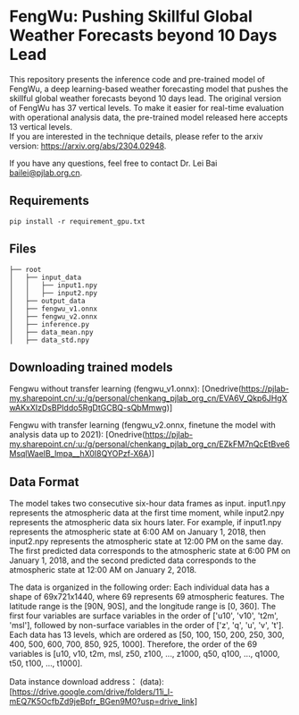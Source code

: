 # FengWu: Pushing Skillful Global Weather Forecasts beyond 10 Days Lead

This repository presents the inference code and pre-trained model of FengWu, a deep learning-based weather forecasting model that pushes the skillful global weather forecasts beyond 10 days lead. The original version of FengWu has 37 vertical levels. To make it easier for real-time evaluation with operational analysis data, the pre-trained model released here accepts 13 vertical levels.   
If you are interested in the technique details, please refer to the arxiv version: https://arxiv.org/abs/2304.02948. 

If you have any questions, feel free to contact Dr. Lei Bai <bailei@pjlab.org.cn>. 

## Requirements

```
pip install -r requirement_gpu.txt
```

## Files

```plain
├── root
│   ├── input_data
│   │   ├── input1.npy
│   │   ├── input2.npy
│   ├── output_data
│   ├── fengwu_v1.onnx
│   ├── fengwu_v2.onnx
│   ├── inference.py
│   ├── data_mean.npy
│   ├── data_std.npy
```

## Downloading trained models

Fengwu without transfer learning (fengwu_v1.onnx): [Onedrive(https://pjlab-my.sharepoint.cn/:u:/g/personal/chenkang_pjlab_org_cn/EVA6V_Qkp6JHgXwAKxXIzDsBPIddo5RgDtGCBQ-sQbMmwg)]


Fengwu with transfer learning (fengwu_v2.onnx, finetune the model with analysis data up to 2021): [Onedrive(https://pjlab-my.sharepoint.cn/:u:/g/personal/chenkang_pjlab_org_cn/EZkFM7nQcEtBve6MsqlWaeIB_lmpa__hX0I8QYOPzf-X6A)]


## Data Format

The model takes two consecutive six-hour data frames as input. input1.npy represents the atmospheric data at the first time moment, while input2.npy represents the atmospheric data six hours later. For example, if input1.npy represents the atmospheric state at 6:00 AM on January 1, 2018, then input2.npy represents the atmospheric state at 12:00 PM on the same day. The first predicted data corresponds to the atmospheric state at 6:00 PM on January 1, 2018, and the second predicted data corresponds to the atmospheric state at 12:00 AM on January 2, 2018.

The data is organized in the following order: Each individual data has a shape of 69x721x1440, where 69 represents 69 atmospheric features. The  latitude range is the [90N, 90S], and the longitude range is [0, 360]. The first four variables are surface variables in the order of ['u10', 'v10', 't2m', 'msl'], followed by non-surface variables in the order of ['z', 'q', 'u', 'v', 't']. Each data has 13 levels, which are ordered as [50, 100, 150, 200, 250, 300, 400, 500, 600, 700, 850, 925, 1000]. Therefore, the order of the 69 variables is [u10, v10, t2m, msl, z50, z100, ..., z1000, q50, q100, ..., q1000, t50, t100, ..., t1000].

Data instance download address： (data): [https://drive.google.com/drive/folders/11i_l-mEQ7K5OcfbZd9jeBpfr_BGen9M0?usp=drive_link]

